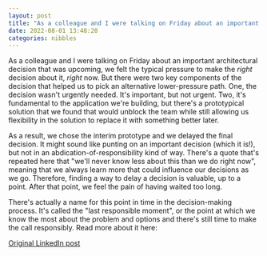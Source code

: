 ```yaml
---
layout: post
title: "As a colleague and I were talking on Friday about an important architectural decision that was upcoming, we felt the typical pressure to make the *right* decision about it, *right* now. But there were two key components of the decision that helped us to pick an alternative lower-pressure path. One, the decision wasn't urgently needed. It's important, but not urgent. Two, it's fundamental to the application we're building, but there's a prototypical solution that we found that would unblock the team while still allowing us flexibility in the solution to replace it with something better later."
date: 2022-08-01 13:48:28
categories: nibbles
---
```


As a colleague and I were talking on Friday about an important architectural decision that was upcoming, we felt the typical pressure to make the *right* decision about it, *right* now. But there were two key components of the decision that helped us to pick an alternative lower-pressure path. One, the decision wasn't urgently needed. It's important, but not urgent. Two, it's fundamental to the application we're building, but there's a prototypical solution that we found that would unblock the team while still allowing us flexibility in the solution to replace it with something better later.

As a result, we chose the interim prototype and we delayed the final decision. It might sound like punting on an important decision (which it is!), but not in an abdication-of-responsibility kind of way. There's a quote that's repeated here that "we'll never know less about this than we do right now", meaning that we always learn more that could influence our decisions as we go. Therefore, finding a way to delay a decision is valuable, up to a point. After that point, we feel the pain of having waited too long.

There's actually a name for this point in time in the decision-making process. It's called the "last responsible moment", or the point at which we know the most about the problem and options and there's still time to make the call responsibly. Read more about it here:

[Original LinkedIn post](https://www.linkedin.com/feed/update/urn%3Ali%3Ashare%3A6959867451857674240)
